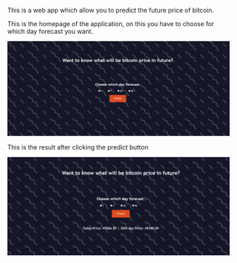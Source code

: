 This is a web app which allow you to predict the future price of bitcoin.



This is the homepage of the application, on this you have to choose for which day forecast you want.


![alt text](https://github.com/itsravneet/Bitcoin-Price-Prediction/blob/main/images/ss1.png?raw=true)



This is the result after clicking the predict button


![alt text](https://github.com/itsravneet/Bitcoin-Price-Prediction/blob/main/images/ss2.png?raw=true)
